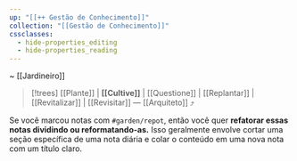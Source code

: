 ```yaml
---
up: "[[++ Gestão de Conhecimento]]"
collection: "[[Gestão de Conhecimento]]"
cssclasses:
  - hide-properties_editing
  - hide-properties_reading
---
```

~ [[Jardineiro]]

> [!trees] [[Plante]] | **[[Cultive]]** | [[Questione]] | [[Replantar]] | [[Revitalizar]] | [[Revisitar]] — [[Arquiteto]] ⤴️  

Se você marcou notas com `#garden/repot`, então você quer **refatorar essas notas dividindo ou reformatando-as.** Isso geralmente envolve cortar uma seção específica de uma nota diária e colar o conteúdo em uma nova nota com um título claro.
